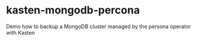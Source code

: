 # kasten-mongodb-percona
Demo how to backup a MongoDB cluster managed by the persona operator with Kasten
